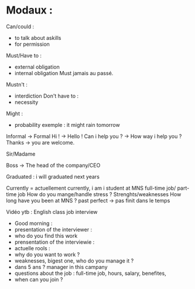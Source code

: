 # Modaux :

Can/could : 
- to talk about askills 
- for permission

Must/Have to : 
- external obligation
- internal obligation
Must jamais au passé.

Mustn't : 
- interdiction 
Don't have to : 
- necessity 

Might : 
- probability
exemple : it might rain tomorrow 


Informal -> Formal 
Hi ! -> Hello ! 
Can i help you ? -> How way i help you ? 
Thanks -> you are welcome. 


Sir/Madame

Boss -> The head of the company/CEO 

Graduated : i will graduated next years

Currently = actuellement 
currently, i am i student at MNS
full-time job/ part-time job 
How do you mange/handle stress ?
Strenghts/weaknesses
How long have you been at MNS ? past perfect -> pas finit dans le temps

Vidéo ytb : English class job interview


- Good morning : 
- presentation of the interviewer : 
- who do you find this work 
- prensentation of the interviewie : 
- actuelle rools : 
- why do you want to work ? 
- weaknesses, bigest one, who do you manage it ? 
- dans  5 ans ? manager in this campany 
- questions about the job : full-time job, hours, salary, benefites, 
- when can you join ? 








